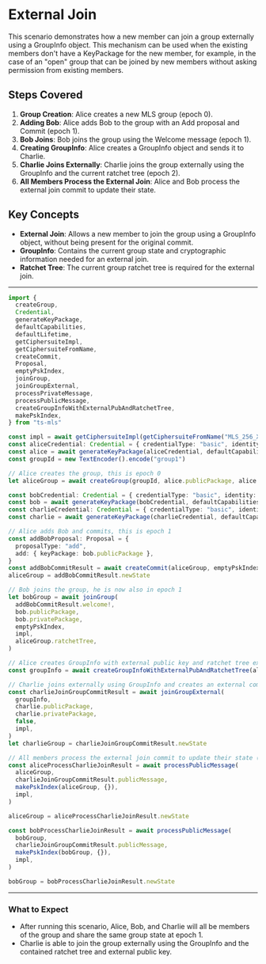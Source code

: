 # External Join

This scenario demonstrates how a new member can join a group externally using a GroupInfo object. This mechanism can be used when the existing members don't have a KeyPackage for the new member, for example, in the case of an "open" group that can be joined by new members without asking permission from existing members.

## Steps Covered

1. **Group Creation**: Alice creates a new MLS group (epoch 0).
2. **Adding Bob**: Alice adds Bob to the group with an Add proposal and Commit (epoch 1).
3. **Bob Joins**: Bob joins the group using the Welcome message (epoch 1).
4. **Creating GroupInfo**: Alice creates a GroupInfo object and sends it to Charlie.
5. **Charlie Joins Externally**: Charlie joins the group externally using the GroupInfo and the current ratchet tree (epoch 2).
6. **All Members Process the External Join**: Alice and Bob process the external join commit to update their state.

## Key Concepts

- **External Join**: Allows a new member to join the group using a GroupInfo object, without being present for the original commit.
- **GroupInfo**: Contains the current group state and cryptographic information needed for an external join.
- **Ratchet Tree**: The current group ratchet tree is required for the external join.

---

```typescript
import {
  createGroup,
  Credential,
  generateKeyPackage,
  defaultCapabilities,
  defaultLifetime,
  getCiphersuiteImpl,
  getCiphersuiteFromName,
  createCommit,
  Proposal,
  emptyPskIndex,
  joinGroup,
  joinGroupExternal,
  processPrivateMessage,
  processPublicMessage,
  createGroupInfoWithExternalPubAndRatchetTree,
  makePskIndex,
} from "ts-mls"

const impl = await getCiphersuiteImpl(getCiphersuiteFromName("MLS_256_XWING_AES256GCM_SHA512_Ed25519"))
const aliceCredential: Credential = { credentialType: "basic", identity: new TextEncoder().encode("alice") }
const alice = await generateKeyPackage(aliceCredential, defaultCapabilities, defaultLifetime, [], impl)
const groupId = new TextEncoder().encode("group1")

// Alice creates the group, this is epoch 0
let aliceGroup = await createGroup(groupId, alice.publicPackage, alice.privatePackage, [], impl)

const bobCredential: Credential = { credentialType: "basic", identity: new TextEncoder().encode("bob") }
const bob = await generateKeyPackage(bobCredential, defaultCapabilities, defaultLifetime, [], impl)
const charlieCredential: Credential = { credentialType: "basic", identity: new TextEncoder().encode("charlie") }
const charlie = await generateKeyPackage(charlieCredential, defaultCapabilities, defaultLifetime, [], impl)

// Alice adds Bob and commits, this is epoch 1
const addBobProposal: Proposal = {
  proposalType: "add",
  add: { keyPackage: bob.publicPackage },
}
const addBobCommitResult = await createCommit(aliceGroup, emptyPskIndex, false, [addBobProposal], impl)
aliceGroup = addBobCommitResult.newState

// Bob joins the group, he is now also in epoch 1
let bobGroup = await joinGroup(
  addBobCommitResult.welcome!,
  bob.publicPackage,
  bob.privatePackage,
  emptyPskIndex,
  impl,
  aliceGroup.ratchetTree,
)

// Alice creates GroupInfo with external public key and ratchet tree extensions and sends it to Charlie
const groupInfo = await createGroupInfoWithExternalPubAndRatchetTree(aliceGroup, impl)

// Charlie joins externally using GroupInfo and creates an external commit (epoch 2)
const charlieJoinGroupCommitResult = await joinGroupExternal(
  groupInfo,
  charlie.publicPackage,
  charlie.privatePackage,
  false,
  impl,
)
let charlieGroup = charlieJoinGroupCommitResult.newState

// All members process the external join commit to update their state (epoch 2)
const aliceProcessCharlieJoinResult = await processPublicMessage(
  aliceGroup,
  charlieJoinGroupCommitResult.publicMessage,
  makePskIndex(aliceGroup, {}),
  impl,
)

aliceGroup = aliceProcessCharlieJoinResult.newState

const bobProcessCharlieJoinResult = await processPublicMessage(
  bobGroup,
  charlieJoinGroupCommitResult.publicMessage,
  makePskIndex(bobGroup, {}),
  impl,
)

bobGroup = bobProcessCharlieJoinResult.newState
```

---

### What to Expect

- After running this scenario, Alice, Bob, and Charlie will all be members of the group and share the same group state at epoch 1.
- Charlie is able to join the group externally using the GroupInfo and the contained ratchet tree and external public key.
